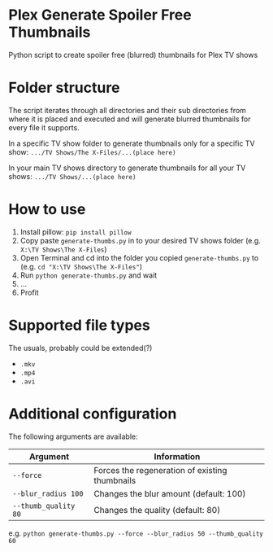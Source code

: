 # Plex Generate Spoiler Free Thumbnails
Python script to create spoiler free (blurred) thumbnails for Plex TV shows

# Folder structure
The script iterates through all directories and their sub directories from where it is placed and executed and will generate blurred thumbnails for every file it supports. 

In a specific TV show folder to generate thumbnails only for a specific TV show:
`.../TV Shows/The X-Files/...(place here)`

In your main TV shows directory to generate thumbnails for all your TV shows:
`.../TV Shows/...(place here)`

# How to use
1. Install pillow: `pip install pillow`
2. Copy paste `generate-thumbs.py` in to your desired TV shows folder (e.g. `X:\TV Shows\The X-Files`)
3. Open Terminal and cd into the folder you copied `generate-thumbs.py` to (e.g. `cd "X:\TV Shows\The X-Files"`)
4. Run `python generate-thumbs.py` and wait
5. ...
6. Profit

# Supported file types
The usuals, probably could be extended(?)
-  `.mkv`
-  `.mp4`
-  `.avi`

# Additional configuration
The following arguments are available:

|Argument|Information|
|-|-|
|`--force`|Forces the regeneration of existing thumbnails|
|`--blur_radius 100`|Changes the blur amount (default: 100)|
|`--thumb_quality 80`|Changes the quality (default: 80)|

e.g. `python generate-thumbs.py --force --blur_radius 50 --thumb_quality 60`
